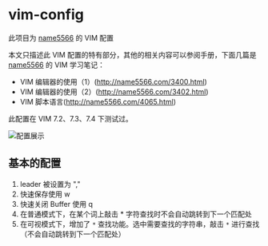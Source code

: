 vim-config
==========

此项目为 [name5566](http://name5566.com) 的 VIM 配置

本文只描述此 VIM 配置的特有部分，其他的相关内容可以参阅手册，下面几篇是 [name5566](http://name5566.com) 的 VIM 学习笔记：
* VIM 编辑器的使用（1）(http://name5566.com/3400.html)
* VIM 编辑器的使用（2）(http://name5566.com/3402.html)
* VIM 脚本语言(http://name5566.com/4065.html)

此配置在 VIM 7.2、7.3、7.4 下测试过。

![配置展示](http://name5566.com/wp-content/uploads/2012/09/vim.png)

基本的配置
----------
1. leader 被设置为 ","
2. 快速保存使用 <leader>w
3. 快速关闭 Buffer 使用 <leader>q
4. 在普通模式下，在某个词上敲击 * 字符查找时不会自动跳转到下一个匹配处
5. 在可视模式下，增加了 `*` 查找功能。选中需要查找的字符串，敲击 `*` 进行查找（不会自动跳转到下一个匹配处）
